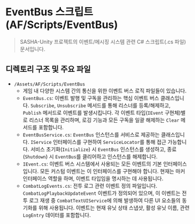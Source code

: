 # EventBus 스크립트 (AF/Scripts/EventBus)

> SASHA-Unity 프로젝트의 이벤트/메시징 시스템 관련 C# 스크립트(.cs 파일) 문서입니다.

## 디렉토리 구조 및 주요 파일

- `/Assets/AF/Scripts/EventBus`
  - 게임 내 다양한 시스템 간의 통신을 위한 이벤트 버스 로직 파일들이 있습니다.
  - `EventBus.cs`: 이벤트 발행 및 구독을 관리하는 핵심 이벤트 버스 클래스입니다. `Subscribe`, `Unsubscribe` 메서드를 통해 리스너를 등록/해제하고, `Publish` 메서드로 이벤트를 발생시킵니다. 각 이벤트 타입(`IEvent` 구현체)별로 리스너 목록을 관리하며, 로깅 기능과 모든 구독을 일괄 해제하는 `Clear` 메서드를 포함합니다.
  - `EventBusService.cs`: `EventBus` 인스턴스를 서비스로 제공하는 클래스입니다. `IService` 인터페이스를 구현하여 `ServiceLocator`를 통해 접근 가능합니다. 서비스 초기화(`Initialize`) 시 `EventBus` 인스턴스를 생성하고, 종료(`Shutdown`) 시 `EventBus`를 클리어하고 인스턴스를 해제합니다.
  - `IEvent.cs`: 이벤트 버스 시스템에서 사용되는 모든 이벤트의 기본 인터페이스입니다. 모든 커스텀 이벤트는 이 인터페이스를 구현해야 합니다. 현재는 마커 인터페이스 역할을 하며, 이벤트 타입임을 명시하는 데 사용됩니다.
  - `CombatLogEvents.cs`: 전투 로그 관련 이벤트 정의 파일입니다. `CombatLogPlaybackUpdateEvent` 이벤트가 정의되어 있으며, 이 이벤트는 전투 로그 재생 중 `CombatTextUIService`에 의해 발생하여 다른 UI 요소들의 동기화를 위해 사용됩니다. 이벤트는 현재 유닛 상태 스냅샷, 활성 유닛 이름, 관련 `LogEntry` 데이터를 포함합니다. 